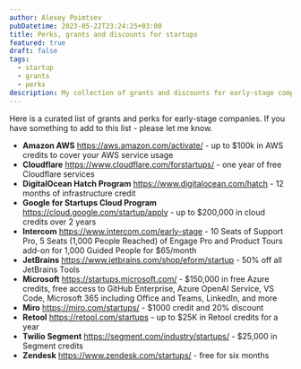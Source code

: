 ```yaml
---
author: Alexey Poimtsev
pubDatetime: 2023-05-22T23:24:25+03:00
title: Perks, grants and discounts for startups
featured: true
draft: false
tags:
  - startup
  - grants
  - perks
description: My collection of grants and discounts for early-stage companies
---
```


Here is a curated list of grants and perks for early-stage companies. If you have something to add to this list - please let me know.

- **Amazon AWS** https://aws.amazon.com/activate/ - up to $100k in AWS credits to cover your AWS service usage
- **Cloudflare** https://www.cloudflare.com/forstartups/ - one year of free Cloudflare services
- **DigitalOcean Hatch Program** https://www.digitalocean.com/hatch - 12 months of infrastructure credit
- **Google for Startups Cloud Program** https://cloud.google.com/startup/apply - up to $200,000 in cloud credits over 2 years
- **Intercom** https://www.intercom.com/early-stage - 10 Seats of Support Pro, 5 Seats (1,000 People Reached) of Engage Pro and Product Tours add-on for 1,000 Guided People for $65/month
- **JetBrains** https://www.jetbrains.com/shop/eform/startup - 50% off all JetBrains Tools
- **Microsoft** https://startups.microsoft.com/ - $150,000 in free Azure credits, free access to GitHub Enterprise, Azure OpenAI Service, VS Code, Microsoft 365 including Office and Teams, LinkedIn, and more
- **Miro** https://miro.com/startups/ - $1000 credit and 20% discount
- **Retool** https://retool.com/startups - up to $25K in Retool credits for a year
- **Twilio Segment** https://segment.com/industry/startups/ - $25,000 in Segment credits
- **Zendesk** https://www.zendesk.com/startups/ - free for six months

